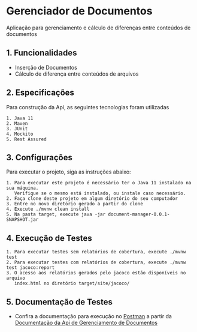 # Gerenciador de Documentos

Aplicação para gerenciamento e cálculo de diferenças entre conteúdos de documentos


## 1. Funcionalidades

- Inserção de Documentos
- Cálculo de diferença entre conteúdos de arquivos

## 2. Especificações

Para construção da Api, as seguintes tecnologias foram utilizadas
    
    1. Java 11 
    2. Maven
    3. JUnit
    4. Mockito
    5. Rest Assured

## 3. Configurações

Para executar o projeto, siga as instruções abaixo:
    
    1. Para executar este projeto é necessário ter o Java 11 instalado na sua máquina. 
       Verifique se o mesmo está instalado, ou instale caso necessário.
    2. Faça clone deste projeto em algum diretório do seu computador
    3. Entre no novo diretório gerado a partir do clone
    4. Execute ./mvnw clean install
    5. Na pasta target, execute java -jar document-manager-0.0.1-SNAPSHOT.jar

## 4. Execução de Testes

    1. Para executar testes sem relatórios de cobertura, execute ./mvnw test
    2. Para executar testes com relatórios de cobertura, execute ./mvnw test jacoco:report
    3. O acesso aos relatórios gerados pelo jacoco estão disponíveis no arquivo 
       index.html no diretório target/site/jacoco/      

## 5. Documentação de Testes

- Confira a documentação para execução no [Postman](https://www.postman.com/) a partir da 
[Documentação da Api de Gerenciamento de Documentos](https://explore.postman.com/templates/8664/gerenciador-de-documentos)

